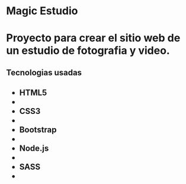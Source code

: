 <h1> Magic Estudio<h1>
<p> Proyecto para crear el sitio web de un estudio de fotografia y video. <p>

<h2> Tecnologias usadas<h2>
<ul>
<li> HTML5<li>
<li> CSS3<li>
<li> Bootstrap<li>
<li> Node.js <li>
<li> SASS<li>
<ul>
